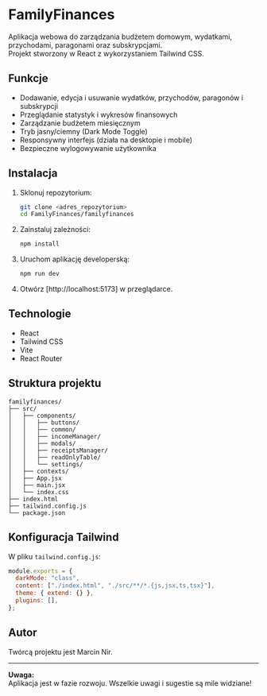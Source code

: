 # FamilyFinances

Aplikacja webowa do zarządzania budżetem domowym, wydatkami, przychodami, paragonami oraz subskrypcjami.  
Projekt stworzony w React z wykorzystaniem Tailwind CSS.

## Funkcje

- Dodawanie, edycja i usuwanie wydatków, przychodów, paragonów i subskrypcji
- Przeglądanie statystyk i wykresów finansowych
- Zarządzanie budżetem miesięcznym
- Tryb jasny/ciemny (Dark Mode Toggle)
- Responsywny interfejs (działa na desktopie i mobile)
- Bezpieczne wylogowywanie użytkownika

## Instalacja

1. Sklonuj repozytorium:

   ```bash
   git clone <adres_repozytorium>
   cd FamilyFinances/familyfinances
   ```

2. Zainstaluj zależności:

   ```bash
   npm install
   ```

3. Uruchom aplikację developerską:

   ```bash
   npm run dev
   ```

4. Otwórz [http://localhost:5173] w przeglądarce.

## Technologie

- React
- Tailwind CSS
- Vite
- React Router

## Struktura projektu

```
familyfinances/
├── src/
│   ├── components/
│   │   ├── buttons/
│   │   ├── common/
│   │   ├── incomeManager/
│   │   ├── modals/
│   │   ├── receiptsManager/
│   │   ├── readOnlyTable/
│   │   └── settings/
│   ├── contexts/
│   ├── App.jsx
│   ├── main.jsx
│   └── index.css
├── index.html
├── tailwind.config.js
└── package.json
```

## Konfiguracja Tailwind

W pliku `tailwind.config.js`:

```js
module.exports = {
  darkMode: "class",
  content: ["./index.html", "./src/**/*.{js,jsx,ts,tsx}"],
  theme: { extend: {} },
  plugins: [],
};
```

## Autor

Twórcą projektu jest Marcin Nir.

---

**Uwaga:**  
Aplikacja jest w fazie rozwoju. Wszelkie uwagi i sugestie są mile widziane!
